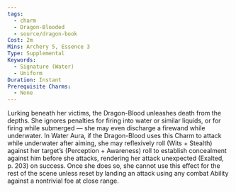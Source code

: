 ```yaml
---
tags:
  - charm
  - Dragon-Blooded
  - source/dragon-book
Cost: 2m
Mins: Archery 5, Essence 3
Type: Supplemental
Keywords:
  - Signature (Water)
  - Uniform
Duration: Instant
Prerequisite Charms:
  - None
---
```

Lurking beneath her victims, the Dragon-Blood unleashes death from the depths. She ignores penalties for firing into water or similar liquids, or for firing while submerged — she may even discharge a firewand while underwater. In Water Aura, if the Dragon-Blood uses this Charm to attack while underwater after aiming, she may reflexively roll (Wits + Stealth) against her target’s (Perception + Awareness) roll to establish concealment against him before she attacks, rendering her attack unexpected (Exalted, p. 203) on success. Once she does so, she cannot use this effect for the rest of the scene unless reset by landing an attack using any combat Ability against a nontrivial foe at close range.
